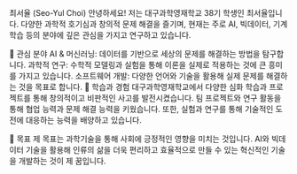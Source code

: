 최서율 (Seo-Yul Choi)
안녕하세요! 저는 대구과학영재학교 38기 학생인 최서율입니다. 다양한 과학적 호기심과 창의적 문제 해결을 즐기며, 현재는 주로 AI, 빅데이터, 기계학습 등의 분야에 깊은 관심을 가지고 연구하고 있습니다.

🚀 관심 분야
AI & 머신러닝: 데이터를 기반으로 세상의 문제를 해결하는 방법을 탐구합니다.
과학적 연구: 수학적 모델링과 실험을 통해 이론을 실제로 적용하는 것에 큰 흥미를 가지고 있습니다.
소프트웨어 개발: 다양한 언어와 기술을 활용해 실제 문제를 해결하는 것을 목표로 합니다.
🧠 학습과 경험
대구과학영재학교에서 다양한 심화 학습과 프로젝트를 통해 창의적이고 비판적인 사고를 발전시켰습니다. 팀 프로젝트와 연구 활동을 통해 협업 능력과 문제 해결 능력을 키웠습니다. 또한, 실험과 연구를 통해 기술적인 도전에 대응하는 능력을 배양하고 있습니다.

🌱 목표
제 목표는 과학기술을 통해 사회에 긍정적인 영향을 미치는 것입니다. AI와 빅데이터 기술을 활용해 인류의 삶을 더욱 편리하고 효율적으로 만들 수 있는 혁신적인 기술을 개발하는 것이 제 꿈입니다.
